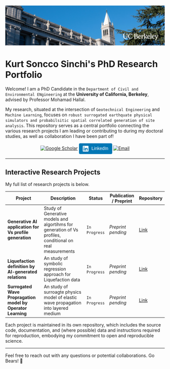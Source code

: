 <p align="center">
  <img src="misc/LinkedIn-cover-01-1.jpg" width="1000" alt="Banner Image">
</p>

# Kurt Soncco Sinchi's PhD Research Portfolio

Welcome! I am a PhD Candidate in the `Department of Civil and Environmental ENgineering` at the **University of California, Berkeley**, advised by Professor Mohamad Hallal.

My research, situated at the intersection of `Geotechnical Engineering` and `Machine Learning`, focuses on `robust surrogated earthquate physical simulators and probabilsitic spatial correlated generation of site analysis`. This repository serves as a central portfolio connecting the various research projects I am leading or contributing to during my doctoral studies, as well as collaboration I have been part of!

<p align="center">
  <a href="https://scholar.google.com/citations?user=X4Zw3cEAAAAJ&hl=en&authuser=1"><img src="https://img.shields.io/badge/Google_Scholar-4285F4?style=for-the-badge&logo=googlescholar&logoColor=white" alt="Google Scholar"></a>
  <a href="https://www.linkedin.com/in/kurtsonccosinchi/" style="display: inline-block; background-color: #0077B5; color: white; padding: 8px 12px; border-radius: 4px; text-decoration: none; font-family: sans-serif; font-size: 14px;">
  <svg role="img" viewBox="0 0 24 24" xmlns="http://www.w3.org/2000/svg" height="18" fill="white" style="vertical-align: middle; margin-right: 6px;">
    <title>LinkedIn</title>
    <path d="M20.447 20.452h-3.554v-5.569c0-1.328-.027-3.037-1.852-3.037-1.853 0-2.136 1.445-2.136 2.939v5.667H9.351V9h3.414v1.561h.046c.477-.9 1.637-1.85 3.37-1.85 3.601 0 4.267 2.37 4.267 5.455v6.286zM5.337 7.433a2.062 2.062 0 0 1-2.063-2.065 2.064 2.064 0 1 1 2.063 2.065zm1.782 13.019H3.555V9h3.564v11.452zM22.225 0H1.771C.792 0 0 .774 0 1.729v20.542C0 23.227.792 24 1.771 24h20.451C23.2 24 24 23.227 24 22.271V1.729C24 .774 23.2 0 22.225 0z"/>
  </svg>
  LinkedIn
</a>
  <a href="mailto:kurtwal98@berkeley.edu"><img src="https://img.shields.io/badge/Email-D14836?style=for-the-badge&logo=gmail&logoColor=white" alt="Email"></a>
</p>

---

## Interactive Research Projects

My full list of research projects is below.

<!-- PROJECT_LIST -->
| Project | Description | Status | Publication / Preprint | Repository |
|---|---|---|---|---|
| **Generative AI application for Vs profile generation** | Study of Generative models and algortihms for generation of Vs profiles, conditional on real measurements | `In Progress` | _Preprint pending_ | [Link](https://github.com/KurtSoncco/gen-ai-soil-profiles.git) |
| **Liquefaction definition by AI-generated relations** | An study of symbolic regression approach for Liquefaction data | `In Progress` | _Preprint pending_ | [Link](https://github.com/KurtSoncco/symbolic-ai-liquefaction) |
| **Surrogated Wave Propragation model by Operator Learning** | An study of surroagte physics model of elastic wave propagation into layered medium | `In Progress` | _Preprint pending_ | [Link](https://github.com/KurtSoncco/surrogate-seismic-waves) |

<!-- END_PROJECT_LIST -->

Each project is maintained in its own repository, which includes the source code, documentation, and (where possible) data and instructions required for reproduction, embodying my commitment to open and reproducible science.

---

Feel free to reach out with any questions or potential collaborations. Go Bears! 🐻

